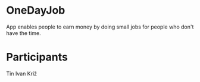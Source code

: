# OneDayJob

App enables people to earn money by doing small jobs for people who don't have the time.

# Participants

Tin Ivan Križ
